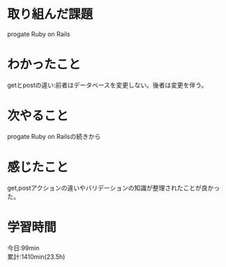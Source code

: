 # 取り組んだ課題  
progate Ruby on Rails  
# わかったこと   
getとpostの違い:前者はデータベースを変更しない。後者は変更を伴う。
# 次やること
progate Ruby on Railsの続きから
# 感じたこと
get,postアクションの違いやバリデーションの知識が整理されたことが良かった。  
# 学習時間  
今日:99min  
累計:1410min(23.5h) 
